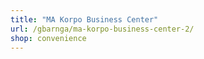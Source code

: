 ```yaml
---
title: "MA Korpo Business Center"
url: /gbarnga/ma-korpo-business-center-2/
shop: convenience
---
```

